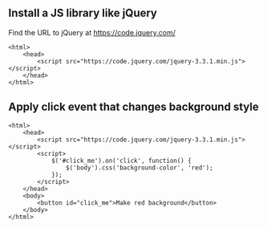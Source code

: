 Install a JS library like jQuery
--------------------------------

Find the URL to jQuery at https://code.jquery.com/

```
<html>
    <head>
        <script src="https://code.jquery.com/jquery-3.3.1.min.js"></script>
    </head>
</html>
```

Apply click event that changes background style
-----------------------------------------------

```
<html>
    <head>
        <script src="https://code.jquery.com/jquery-3.3.1.min.js"></script>
        <script>
            $('#click_me').on('click', function() {
                $('body').css('background-color', 'red');
            });
        </script>
    </head>
    <body>
        <button id="click_me">Make red background</button>
    </body>
</html>
```
